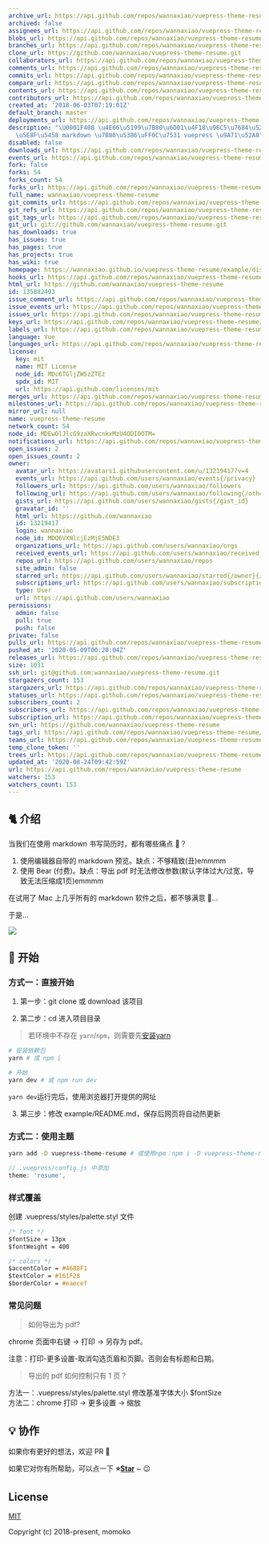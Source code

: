 ```yaml
---
archive_url: https://api.github.com/repos/wannaxiao/vuepress-theme-resume/{archive_format}{/ref}
archived: false
assignees_url: https://api.github.com/repos/wannaxiao/vuepress-theme-resume/assignees{/user}
blobs_url: https://api.github.com/repos/wannaxiao/vuepress-theme-resume/git/blobs{/sha}
branches_url: https://api.github.com/repos/wannaxiao/vuepress-theme-resume/branches{/branch}
clone_url: https://github.com/wannaxiao/vuepress-theme-resume.git
collaborators_url: https://api.github.com/repos/wannaxiao/vuepress-theme-resume/collaborators{/collaborator}
comments_url: https://api.github.com/repos/wannaxiao/vuepress-theme-resume/comments{/number}
commits_url: https://api.github.com/repos/wannaxiao/vuepress-theme-resume/commits{/sha}
compare_url: https://api.github.com/repos/wannaxiao/vuepress-theme-resume/compare/{base}...{head}
contents_url: https://api.github.com/repos/wannaxiao/vuepress-theme-resume/contents/{+path}
contributors_url: https://api.github.com/repos/wannaxiao/vuepress-theme-resume/contributors
created_at: '2018-06-03T07:19:01Z'
default_branch: master
deployments_url: https://api.github.com/repos/wannaxiao/vuepress-theme-resume/deployments
description: "\U0001F408 \u4E66\u5199\u7B80\u6D01\u4F18\u96C5\u7684\u524D\u7AEF\u7A0B\
  \u5E8F\u5458 markdown \u7B80\u5386\uFF0C\u7531 vuepress \u9A71\u52A8"
disabled: false
downloads_url: https://api.github.com/repos/wannaxiao/vuepress-theme-resume/downloads
events_url: https://api.github.com/repos/wannaxiao/vuepress-theme-resume/events
fork: false
forks: 54
forks_count: 54
forks_url: https://api.github.com/repos/wannaxiao/vuepress-theme-resume/forks
full_name: wannaxiao/vuepress-theme-resume
git_commits_url: https://api.github.com/repos/wannaxiao/vuepress-theme-resume/git/commits{/sha}
git_refs_url: https://api.github.com/repos/wannaxiao/vuepress-theme-resume/git/refs{/sha}
git_tags_url: https://api.github.com/repos/wannaxiao/vuepress-theme-resume/git/tags{/sha}
git_url: git://github.com/wannaxiao/vuepress-theme-resume.git
has_downloads: true
has_issues: true
has_pages: true
has_projects: true
has_wiki: true
homepage: https://wannaxiao.github.io/vuepress-theme-resume/example/dist/
hooks_url: https://api.github.com/repos/wannaxiao/vuepress-theme-resume/hooks
html_url: https://github.com/wannaxiao/vuepress-theme-resume
id: 135882493
issue_comment_url: https://api.github.com/repos/wannaxiao/vuepress-theme-resume/issues/comments{/number}
issue_events_url: https://api.github.com/repos/wannaxiao/vuepress-theme-resume/issues/events{/number}
issues_url: https://api.github.com/repos/wannaxiao/vuepress-theme-resume/issues{/number}
keys_url: https://api.github.com/repos/wannaxiao/vuepress-theme-resume/keys{/key_id}
labels_url: https://api.github.com/repos/wannaxiao/vuepress-theme-resume/labels{/name}
language: Vue
languages_url: https://api.github.com/repos/wannaxiao/vuepress-theme-resume/languages
license:
  key: mit
  name: MIT License
  node_id: MDc6TGljZW5zZTEz
  spdx_id: MIT
  url: https://api.github.com/licenses/mit
merges_url: https://api.github.com/repos/wannaxiao/vuepress-theme-resume/merges
milestones_url: https://api.github.com/repos/wannaxiao/vuepress-theme-resume/milestones{/number}
mirror_url: null
name: vuepress-theme-resume
network_count: 54
node_id: MDEwOlJlcG9zaXRvcnkxMzU4ODI0OTM=
notifications_url: https://api.github.com/repos/wannaxiao/vuepress-theme-resume/notifications{?since,all,participating}
open_issues: 2
open_issues_count: 2
owner:
  avatar_url: https://avatars1.githubusercontent.com/u/13219417?v=4
  events_url: https://api.github.com/users/wannaxiao/events{/privacy}
  followers_url: https://api.github.com/users/wannaxiao/followers
  following_url: https://api.github.com/users/wannaxiao/following{/other_user}
  gists_url: https://api.github.com/users/wannaxiao/gists{/gist_id}
  gravatar_id: ''
  html_url: https://github.com/wannaxiao
  id: 13219417
  login: wannaxiao
  node_id: MDQ6VXNlcjEzMjE5NDE3
  organizations_url: https://api.github.com/users/wannaxiao/orgs
  received_events_url: https://api.github.com/users/wannaxiao/received_events
  repos_url: https://api.github.com/users/wannaxiao/repos
  site_admin: false
  starred_url: https://api.github.com/users/wannaxiao/starred{/owner}{/repo}
  subscriptions_url: https://api.github.com/users/wannaxiao/subscriptions
  type: User
  url: https://api.github.com/users/wannaxiao
permissions:
  admin: false
  pull: true
  push: false
private: false
pulls_url: https://api.github.com/repos/wannaxiao/vuepress-theme-resume/pulls{/number}
pushed_at: '2020-05-09T00:20:04Z'
releases_url: https://api.github.com/repos/wannaxiao/vuepress-theme-resume/releases{/id}
size: 1031
ssh_url: git@github.com:wannaxiao/vuepress-theme-resume.git
stargazers_count: 153
stargazers_url: https://api.github.com/repos/wannaxiao/vuepress-theme-resume/stargazers
statuses_url: https://api.github.com/repos/wannaxiao/vuepress-theme-resume/statuses/{sha}
subscribers_count: 2
subscribers_url: https://api.github.com/repos/wannaxiao/vuepress-theme-resume/subscribers
subscription_url: https://api.github.com/repos/wannaxiao/vuepress-theme-resume/subscription
svn_url: https://github.com/wannaxiao/vuepress-theme-resume
tags_url: https://api.github.com/repos/wannaxiao/vuepress-theme-resume/tags
teams_url: https://api.github.com/repos/wannaxiao/vuepress-theme-resume/teams
temp_clone_token: ''
trees_url: https://api.github.com/repos/wannaxiao/vuepress-theme-resume/git/trees{/sha}
updated_at: '2020-08-24T09:42:59Z'
url: https://api.github.com/repos/wannaxiao/vuepress-theme-resume
watchers: 153
watchers_count: 153
---
```


## 🐈 介绍

当我们在使用 markdown 书写简历时，都有哪些痛点 🤒？

1.  使用编辑器自带的 markdown 预览。缺点：不够精致(丑)emmmm
2.  使用 Bear (付费)。缺点：导出 pdf 时无法修改参数(默认字体过大/过宽，导致无法压缩成1页)emmmm

在试用了 Mac 上几乎所有的 markdown 软件之后，都不够满意 🤕...

于是...

![](imgs/eg.jpg)

## 🚀 开始

### 方式一：直接开始

1.  第一步：git clone 或 download 该项目

2.  第二步：cd 进入项目目录

> 若环境中不存在 `yarn`/`npm`，则需要先[安装yarn](https://yarnpkg.com/zh-Hans/docs/install)

```bash
# 安装依赖包
yarn # 或 npm i

# 开始
yarn dev # 或 npm run dev
```

`yarn dev`运行完后，使用浏览器打开提供的网址

3.  第三步：修改 example/README.md，保存后网页将自动热更新

### 方式二：使用主题

```bash
yarn add -D vuepress-theme-resume # 或使用npm：npm i -D vuepress-theme-resume
```

```js
// .vuepress/config.js 中添加
theme: 'resume',
```

### 样式覆盖

创建 .vuepress/styles/palette.styl 文件

```css
/* font */
$fontSize = 13px
$fontWeight = 400

/* colors */
$accentColor = #4688F1
$textColor = #161F28
$borderColor = #eaecef
```

### 常见问题

> 如何导出为 pdf?

chrome 页面中右键 -> 打印 -> 另存为 pdf。

注意：打印-更多设置-取消勾选页眉和页脚。否则会有标题和日期。

> 导出的 pdf 如何控制只有 1 页？

方法一：.vuepress/styles/palette.styl 修改基准字体大小 $fontSize <br>
方法二：chrome 打印 -> 更多设置 -> 缩放

## 💡 协作

如果你有更好的想法，欢迎 PR 👏

如果它对你有所帮助，可以点一下 <b>⭐️<a href="#">Star</a></b> ~ 😉

## License

[MIT](http://opensource.org/licenses/MIT)

Copyright (c) 2018-present, momoko
